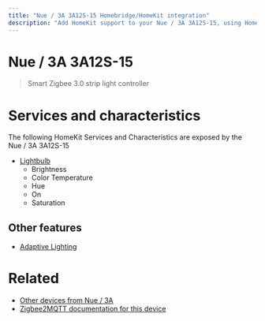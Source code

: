 ```yaml
---
title: "Nue / 3A 3A12S-15 Homebridge/HomeKit integration"
description: "Add HomeKit support to your Nue / 3A 3A12S-15, using Homebridge, Zigbee2MQTT and homebridge-z2m."
---
```

<!---
This file has been GENERATED using src/docgen/docgen.ts
DO NOT EDIT THIS FILE MANUALLY!
-->
# Nue / 3A 3A12S-15
> Smart Zigbee 3.0 strip light controller


# Services and characteristics
The following HomeKit Services and Characteristics are exposed by
the Nue / 3A 3A12S-15

* [Lightbulb](../../light.md)
  * Brightness
  * Color Temperature
  * Hue
  * On
  * Saturation

## Other features
* [Adaptive Lighting](../../light.md)

# Related
* [Other devices from Nue / 3A](../index.md#nue_3a)
* [Zigbee2MQTT documentation for this device](https://www.zigbee2mqtt.io/devices/3A12S-15.html)